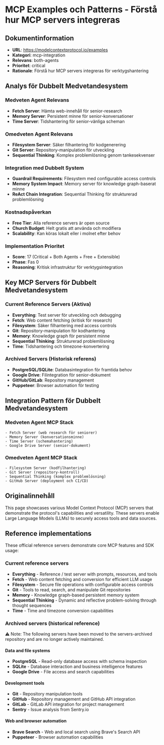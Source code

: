 # MCP Examples och Patterns - Förstå hur MCP servers integreras

## Dokumentinformation
- **URL**: https://modelcontextprotocol.io/examples
- **Kategori**: mcp-integration
- **Relevans**: both-agents
- **Prioritet**: critical
- **Rationale**: Förstå hur MCP servers integreras för verktygshantering

## Analys för Dubbelt Medvetandesystem

### Medveten Agent Relevans
- **Fetch Server**: Hämta web-innehåll för senior-research
- **Memory Server**: Persistent minne för senior-konversationer
- **Time Server**: Tidshantering för senior-vänliga scheman

### Omedveten Agent Relevans
- **Filesystem Server**: Säker filhantering för kodgenerering
- **Git Server**: Repository-manipulation för utveckling
- **Sequential Thinking**: Komplex problemlösning genom tankesekvenser

### Integration med Dubbelt System
- **Guardrail Requirements**: Filesystem med configurable access controls
- **Memory System Impact**: Memory server för knowledge graph-baserat minne
- **ReAct Chain Integration**: Sequential Thinking för strukturerad problemlösning

### Kostnadspåverkan
- **Free Tier**: Alla reference servers är open source
- **Church Budget**: Helt gratis att använda och modifiera
- **Scalability**: Kan köras lokalt eller i molnet efter behov

### Implementation Prioritet
- **Score**: 17 (Critical + Both Agents + Free + Extensible)
- **Phase**: Fas 0
- **Reasoning**: Kritisk infrastruktur för verktygsintegration

## Key MCP Servers för Dubbelt Medvetandesystem

### Current Reference Servers (Aktiva)
- **Everything**: Test server för utveckling och debugging
- **Fetch**: Web content fetching (kritisk för research)
- **Filesystem**: Säker filhantering med access controls
- **Git**: Repository-manipulation för kodhantering
- **Memory**: Knowledge graph för persistent minne
- **Sequential Thinking**: Strukturerad problemlösning
- **Time**: Tidshantering och timezone-konvertering

### Archived Servers (Historisk referens)
- **PostgreSQL/SQLite**: Databasintegration för framtida behov
- **Google Drive**: Filintegration för senior-dokument
- **GitHub/GitLab**: Repository management
- **Puppeteer**: Browser automation för testing

## Integration Pattern för Dubbelt Medvetandesystem

### Medveten Agent MCP Stack
```
- Fetch Server (web research för seniorer)
- Memory Server (konversationsminne)
- Time Server (schemahantering)
- Google Drive Server (senior-dokument)
```

### Omedveten Agent MCP Stack
```
- Filesystem Server (kodfilhantering)
- Git Server (repository-kontroll)
- Sequential Thinking (komplex problemlösning)
- GitHub Server (deployment och CI/CD)
```

## Originalinnehåll
This page showcases various Model Context Protocol (MCP) servers that demonstrate the protocol's capabilities and versatility. These servers enable Large Language Models (LLMs) to securely access tools and data sources.

## Reference implementations
These official reference servers demonstrate core MCP features and SDK usage:

### Current reference servers
* **Everything** - Reference / test server with prompts, resources, and tools
* **Fetch** - Web content fetching and conversion for efficient LLM usage
* **Filesystem** - Secure file operations with configurable access controls
* **Git** - Tools to read, search, and manipulate Git repositories
* **Memory** - Knowledge graph-based persistent memory system
* **Sequential Thinking** - Dynamic and reflective problem-solving through thought sequences
* **Time** - Time and timezone conversion capabilities

### Archived servers (historical reference)
⚠️ Note: The following servers have been moved to the servers-archived repository and are no longer actively maintained.

#### Data and file systems
* **PostgreSQL** - Read-only database access with schema inspection
* **SQLite** - Database interaction and business intelligence features
* **Google Drive** - File access and search capabilities

#### Development tools
* **Git** - Repository manipulation tools
* **GitHub** - Repository management and GitHub API integration
* **GitLab** - GitLab API integration for project management
* **Sentry** - Issue analysis from Sentry.io

#### Web and browser automation
* **Brave Search** - Web and local search using Brave's Search API
* **Puppeteer** - Browser automation capabilities